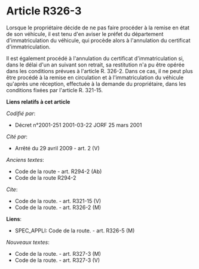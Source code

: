 # Article R326-3

Lorsque le propriétaire décide de ne pas faire procéder à la remise en état de son véhicule, il est tenu d'en aviser le
préfet du département d'immatriculation du véhicule, qui procède alors à l'annulation du certificat d'immatriculation.

Il est également procédé à l'annulation du certificat d'immatriculation si, dans le délai d'un an suivant son retrait, sa
restitution n'a pu être opérée dans les conditions prévues à l'article R. 326-2. Dans ce cas, il ne peut plus être procédé à
la remise en circulation et à l'immatriculation du véhicule qu'après une réception, effectuée à la demande du propriétaire,
dans les conditions fixées par l'article R. 321-15.

**Liens relatifs à cet article**

_Codifié par_:

  - Décret n°2001-251 2001-03-22 JORF 25 mars 2001

_Cité par_:

  - Arrêté du 29 avril 2009 - art. 2 (V)

_Anciens textes_:

  - Code de la route - art. R294-2 (Ab)
  - Code de la route R294-2

_Cite_:

  - Code de la route. - art. R321-15 (V)
  - Code de la route. - art. R326-2 (M)

**Liens**:

  - SPEC_APPLI: Code de la route. - art. R326-5 (M)

_Nouveaux textes_:

  - Code de la route. - art. R327-3 (M)
  - Code de la route. - art. R327-3 (V)
